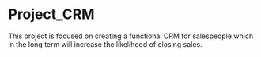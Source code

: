 # Project_CRM
This project is focused on creating a functional CRM for salespeople which in the long term will increase the likelihood of closing sales. 
